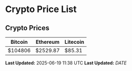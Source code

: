# Crypto Price List

## Crypto Prices
| Bitcoin | Ethereum | Litecoin |
| ------- | -------- | -------- |
| $104806 | $2529.87 | $85.31 |
**Last Updated:** 2025-06-19 11:38 UTC
**Last Updated:** $DATE$
